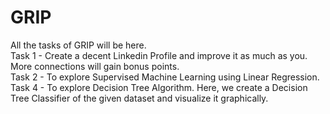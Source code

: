 # GRIP
All the tasks of GRIP will be here.  
Task 1 - Create a decent Linkedin Profile and improve it as much as you. More connections will gain bonus points.  
Task 2 - To explore Supervised Machine Learning using Linear Regression.  
Task 4 - To explore Decision Tree Algorithm. Here, we create a Decision Tree Classifier of the given dataset and visualize it graphically.  
